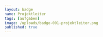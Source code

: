```yaml
---
layout: badge
name: Projektleiter
tags: [aufgaben]
image: /uploads/badge-001-projektleiter.png
published: true
---
```


